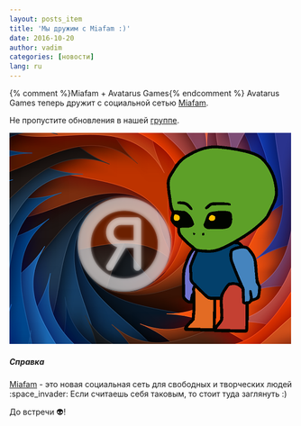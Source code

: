 ```yaml
---
layout: posts_item
title: 'Мы дружим с Miafam :)'
date: 2016-10-20
author: vadim
categories: [новости]
lang: ru
---
```


{% comment %}Miafam + Avatarus Games{% endcomment %}
Avatarus Games теперь дружит с социальной сетью [Miafam](https://miafam.com/).

Не пропустите обновления в нашей [группе](https://miafam.com/groups/avatarusgames/).

<a class="fancyimage" rel="group" href="/assets/img/avatarus-post-2.png">
<img class="img-responsive" src="/assets/img/avatarus-post-2.png" />
</a>

<div class="note info">
  <h5>Справка</h5>
  <p><a href="https://miafam.com/">Miafam</a> - это новая социальная сеть для свободных и творческих людей :space_invader: Если считаешь себя таковым, то стоит туда заглянуть :)</p>
</div>

До встречи :alien:!